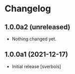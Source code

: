 Changelog
=========


1.0.0a2 (unreleased)
--------------------

- Nothing changed yet.


1.0.0a1 (2021-12-17)
--------------------

- Initial release [sverbois]
